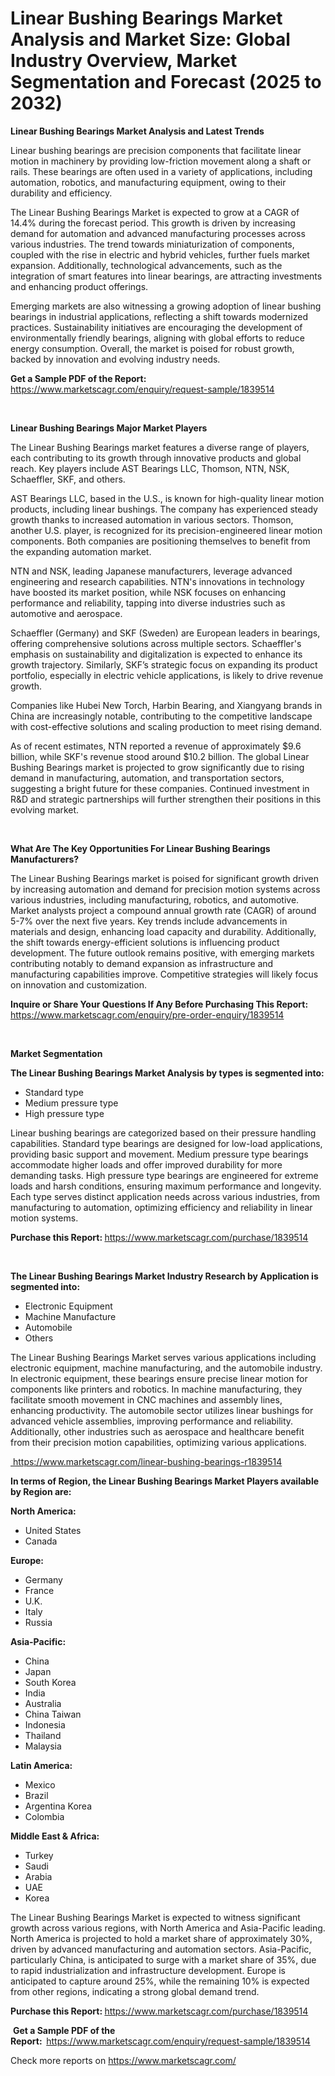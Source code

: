 <p><h1>Linear Bushing Bearings Market Analysis and Market Size: Global Industry Overview, Market Segmentation and Forecast (2025 to 2032)</h1></p><p><strong>Linear Bushing Bearings Market Analysis and Latest Trends</strong></p>
<p><p>Linear bushing bearings are precision components that facilitate linear motion in machinery by providing low-friction movement along a shaft or rails. These bearings are often used in a variety of applications, including automation, robotics, and manufacturing equipment, owing to their durability and efficiency.</p><p>The Linear Bushing Bearings Market is expected to grow at a CAGR of 14.4% during the forecast period. This growth is driven by increasing demand for automation and advanced manufacturing processes across various industries. The trend towards miniaturization of components, coupled with the rise in electric and hybrid vehicles, further fuels market expansion. Additionally, technological advancements, such as the integration of smart features into linear bearings, are attracting investments and enhancing product offerings. </p><p>Emerging markets are also witnessing a growing adoption of linear bushing bearings in industrial applications, reflecting a shift towards modernized practices. Sustainability initiatives are encouraging the development of environmentally friendly bearings, aligning with global efforts to reduce energy consumption. Overall, the market is poised for robust growth, backed by innovation and evolving industry needs.</p></p>
<p><strong>Get a Sample PDF of the Report:&nbsp;</strong> <a href="https://www.marketscagr.com/enquiry/request-sample/1839514?utm_campaign=1948&utm_medium=2&utm_source=Github&utm_content=ia&utm_term=10042025&utm_id=linear-bushing-bearings">https://www.marketscagr.com/enquiry/request-sample/1839514</a></p>
<p>&nbsp;</p>
<p><strong>Linear Bushing Bearings Major Market Players</strong></p>
<p><p>The Linear Bushing Bearings market features a diverse range of players, each contributing to its growth through innovative products and global reach. Key players include AST Bearings LLC, Thomson, NTN, NSK, Schaeffler, SKF, and others. </p><p>AST Bearings LLC, based in the U.S., is known for high-quality linear motion products, including linear bushings. The company has experienced steady growth thanks to increased automation in various sectors. Thomson, another U.S. player, is recognized for its precision-engineered linear motion components. Both companies are positioning themselves to benefit from the expanding automation market.</p><p>NTN and NSK, leading Japanese manufacturers, leverage advanced engineering and research capabilities. NTN's innovations in technology have boosted its market position, while NSK focuses on enhancing performance and reliability, tapping into diverse industries such as automotive and aerospace.</p><p>Schaeffler (Germany) and SKF (Sweden) are European leaders in bearings, offering comprehensive solutions across multiple sectors. Schaeffler's emphasis on sustainability and digitalization is expected to enhance its growth trajectory. Similarly, SKF’s strategic focus on expanding its product portfolio, especially in electric vehicle applications, is likely to drive revenue growth.</p><p>Companies like Hubei New Torch, Harbin Bearing, and Xiangyang brands in China are increasingly notable, contributing to the competitive landscape with cost-effective solutions and scaling production to meet rising demand.</p><p>As of recent estimates, NTN reported a revenue of approximately $9.6 billion, while SKF's revenue stood around $10.2 billion. The global Linear Bushing Bearings market is projected to grow significantly due to rising demand in manufacturing, automation, and transportation sectors, suggesting a bright future for these companies. Continued investment in R&D and strategic partnerships will further strengthen their positions in this evolving market.</p></p>
<p>&nbsp;</p>
<p><strong>What Are The Key Opportunities For Linear Bushing Bearings Manufacturers?</strong></p>
<p><p>The Linear Bushing Bearings market is poised for significant growth driven by increasing automation and demand for precision motion systems across various industries, including manufacturing, robotics, and automotive. Market analysts project a compound annual growth rate (CAGR) of around 5-7% over the next five years. Key trends include advancements in materials and design, enhancing load capacity and durability. Additionally, the shift towards energy-efficient solutions is influencing product development. The future outlook remains positive, with emerging markets contributing notably to demand expansion as infrastructure and manufacturing capabilities improve. Competitive strategies will likely focus on innovation and customization.</p></p>
<p><strong>Inquire or Share Your Questions If Any Before Purchasing This Report:</strong> <a href="https://www.marketscagr.com/enquiry/pre-order-enquiry/1839514?utm_campaign=1948&utm_medium=2&utm_source=Github&utm_content=ia&utm_term=10042025&utm_id=linear-bushing-bearings">https://www.marketscagr.com/enquiry/pre-order-enquiry/1839514</a></p>
<p>&nbsp;</p>
<p><strong>Market Segmentation</strong></p>
<p><strong>The Linear Bushing Bearings Market Analysis by types is segmented into:</strong></p>
<p><ul><li>Standard type</li><li>Medium pressure type</li><li>High pressure type</li></ul></p>
<p><p>Linear bushing bearings are categorized based on their pressure handling capabilities. Standard type bearings are designed for low-load applications, providing basic support and movement. Medium pressure type bearings accommodate higher loads and offer improved durability for more demanding tasks. High pressure type bearings are engineered for extreme loads and harsh conditions, ensuring maximum performance and longevity. Each type serves distinct application needs across various industries, from manufacturing to automation, optimizing efficiency and reliability in linear motion systems.</p></p>
<p><strong>Purchase this Report:&nbsp;</strong><a href="https://www.marketscagr.com/purchase/1839514?utm_campaign=1948&utm_medium=2&utm_source=Github&utm_content=ia&utm_term=10042025&utm_id=linear-bushing-bearings">https://www.marketscagr.com/purchase/1839514</a></p>
<p>&nbsp;</p>
<p><strong>The Linear Bushing Bearings Market Industry Research by Application is segmented into:</strong></p>
<p><ul><li>Electronic Equipment</li><li>Machine Manufacture</li><li>Automobile</li><li>Others</li></ul></p>
<p><p>The Linear Bushing Bearings Market serves various applications including electronic equipment, machine manufacturing, and the automobile industry. In electronic equipment, these bearings ensure precise linear motion for components like printers and robotics. In machine manufacturing, they facilitate smooth movement in CNC machines and assembly lines, enhancing productivity. The automobile sector utilizes linear bushings for advanced vehicle assemblies, improving performance and reliability. Additionally, other industries such as aerospace and healthcare benefit from their precision motion capabilities, optimizing various applications.</p></p>
<p><a href="https://www.marketscagr.com/linear-bushing-bearings-r1839514?utm_campaign=1948&utm_medium=2&utm_source=Github&utm_content=ia&utm_term=10042025&utm_id=linear-bushing-bearings">&nbsp;https://www.marketscagr.com/linear-bushing-bearings-r1839514</a></p>
<p><strong>In terms of Region, the Linear Bushing Bearings Market Players available by Region are:</strong></p>
<p>
    <p> <strong> North America: </strong>
        <ul>
            <li>United States</li>
            <li>Canada</li>
        </ul>
        </p> 
    <p> <strong> Europe: </strong>
        <ul>
            <li>Germany</li>
            <li>France</li>
            <li>U.K.</li>
            <li>Italy</li>
            <li>Russia</li>
        </ul>
        </p> 
    <p> <strong> Asia-Pacific: </strong>
        <ul>
            <li>China</li>
            <li>Japan</li>
            <li>South Korea</li>
            <li>India</li>
            <li>Australia</li>
            <li>China Taiwan</li>
            <li>Indonesia</li>
            <li>Thailand</li>
            <li>Malaysia</li>
        </ul>
        </p> 
    <p> <strong> Latin America: </strong>
        <ul>
            <li>Mexico</li>
            <li>Brazil</li>
            <li>Argentina Korea</li>
            <li>Colombia</li>
        </ul>
        </p> 
    <p> <strong> Middle East & Africa: </strong>
        <ul>
            <li>Turkey</li>
            <li>Saudi</li>
            <li>Arabia</li>
            <li>UAE</li>
            <li>Korea</li>
        </ul>
    </p>
    </p>
<p><p>The Linear Bushing Bearings Market is expected to witness significant growth across various regions, with North America and Asia-Pacific leading. North America is projected to hold a market share of approximately 30%, driven by advanced manufacturing and automation sectors. Asia-Pacific, particularly China, is anticipated to surge with a market share of 35%, due to rapid industrialization and infrastructure development. Europe is anticipated to capture around 25%, while the remaining 10% is expected from other regions, indicating a strong global demand trend.</p></p>
<p><strong>Purchase this Report: </strong><a href="https://www.marketscagr.com/purchase/1839514?utm_campaign=1948&utm_medium=2&utm_source=Github&utm_content=ia&utm_term=10042025&utm_id=linear-bushing-bearings">https://www.marketscagr.com/purchase/1839514</a></p>
<p>&nbsp;<strong>Get a Sample PDF of the Report:&nbsp;&nbsp;</strong><a href="https://www.marketscagr.com/enquiry/request-sample/1839514?utm_campaign=1948&utm_medium=2&utm_source=Github&utm_content=ia&utm_term=10042025&utm_id=linear-bushing-bearings">https://www.marketscagr.com/enquiry/request-sample/1839514</a></p>
<p><strong></strong></p>
<p>Check more reports on <a href="https://www.marketscagr.com/?utm_campaign=1948&utm_medium=2&utm_source=Github&utm_content=ia&utm_term=10042025&utm_id=linear-bushing-bearings">https://www.marketscagr.com/</a></p>